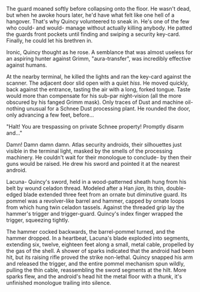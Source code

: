 The guard moaned softly before collapsing onto the floor. He wasn't dead, but
when he awoke hours later, he'd have what felt like one hell of a hangover.
That's why Quincy volunteered to sneak in. He's one of the few who could- and
would- manage without actually killing anybody. He patted the guards front
pockets until finding and swiping a security key-card. Finally, he could let
his brethren in.

Ironic, Quincy thought as he rose. A semblance that was almost useless for an
aspiring hunter against Grimm, "aura-transfer", was incredibly effective
against humans.

At the nearby terminal, he killed the lights and ran the key-card against the
scanner. The adjacent door slid open with a quiet _hiss_. He moved quickly,
back against the entrance, tasting the air with a long, forked tongue. Taste
would more than compensate for his sub-par night-vision (all the more obscured
by his fanged Grimm mask). Only traces of Dust and machine oil- nothing unusual
for a Schnee Dust processing plant. He rounded the door, only advancing a few
feet, before...

"Halt! You are trespassing on private Schnee property! Promptly disarm and..."

Damn! Damn damn damn. Atlas security androids, their silhouettes just visible
in the terminal light, masked by the smells of the processing machinery. He
couldn't wait for their monologue to conclude- by then their guns would be
raised. He drew his sword and pointed it at the nearest android.

Lacuna- Quincy's sword, held in a wood-patterned sheath hung from his belt by
wound celadon thread. Modeled after a Han _jian_, its thin, double-edged
blade extended three feet from an ornate but diminutive guard. Its pommel was a
revolver-like barrel and hammer, capped by ornate loops from which hung twin
celadon tassels. Against the threaded grip lay the hammer's trigger and
trigger-guard. Quincy's index finger wrapped the trigger, squeezing tightly.

The hammer cocked backwards, the barrel-pommel turned, and the hammer dropped.
In a heartbeat, Lacuna's blade exploded into segments, extending six, twelve,
eighteen feet along a small, metal cable, propelled by the gas of the shell. A
shower of sparks indicated that the android had been hit, but its raising rifle
proved the strike non-lethal. Quincy snapped his arm and released the trigger,
and the entire pommel mechanism spun wildly, pulling the thin cable,
reassembling the sword segments at the hilt. More sparks flew, and the
android's head hit the metal floor with a _thunk_, it's unfinished monologue
trailing into silence.
